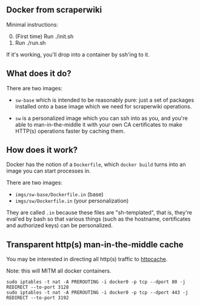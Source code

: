Docker from scraperwiki
-----------------------

Minimal instructions:

 0. (First time) Run ./init.sh
 1. Run ./run.sh

If it's working, you'll drop into a container by ssh'ing to it.

What does it do?
----------------

There are two images: 

* `sw-base` which is intended to be reasonably pure: just a set of packages
  installed onto a base image which we need for scraperwiki operations.

* `sw` is a personalized image which you can ssh into as you, and you're able
  to man-in-the-middle it with your own CA certificates to make HTTP(s)
  operations faster by caching them.

How does it work?
-----------------

Docker has the notion of a `Dockerfile`, which `docker build` turns into an
image you can start processes in.

There are two images:

 * `imgs/sw-base/Dockerfile.in` (base)
 * `imgs/sw/Dockerfile.in` (your personalization)

They are called `.in` because these files are "sh-templated", that is, they're
eval'ed by bash so that various things (such as the hostname, certificates and
authorized keys) can be personalized.

Transparent http(s) man-in-the-middle cache
-------------------------------------------

You may be interested in directing all http(s) traffic to
[httpcache](http://github.com/pwaller/httpcache).

Note: this will MITM all docker containers.

```
sudo iptables -t nat -A PREROUTING -i docker0 -p tcp --dport 80 -j REDIRECT --to-port 3128
sudo iptables -t nat -A PREROUTING -i docker0 -p tcp --dport 443 -j REDIRECT --to-port 3192
```
